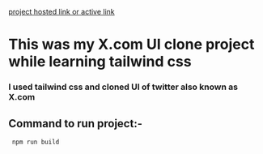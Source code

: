 [project hosted link or active link](https://himanshu404mishra.github.io/X.com-UI-Clone/)
# This was my X.com UI clone project while learning tailwind css

### I used tailwind css and cloned UI of twitter also known as X.com

## Command to run project:-
```	
 npm run build
```
